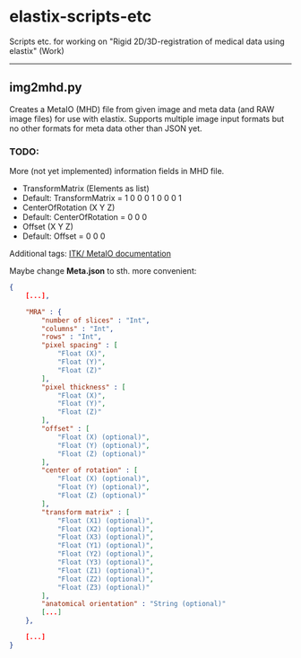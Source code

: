 # elastix-scripts-etc
Scripts etc. for working on "Rigid 2D/3D-registration of medical data using elastix" (Work)

---

## img2mhd.py
Creates a MetaIO (MHD) file from given image and meta data (and RAW image files) for use with elastix.
Supports multiple image input formats but no other formats for meta data other than JSON yet.


### TODO:
More (not yet implemented) information fields in MHD file.
- TransformMatrix (Elements as list)
- Default: TransformMatrix = 1 0 0 0 1 0 0 0 1
- CenterOfRotation (X Y Z)
- Default: CenterOfRotation = 0 0 0
- Offset (X Y Z)
- Default: Offset = 0 0 0

Additional tags: [ITK/ MetaIO documentation](https://itk.org/Wiki/ITK/MetaIO/Documentation#Reference:_Tags_of_MetaImage)

Maybe change **Meta.json** to sth. more convenient:
```json
{
    [...],

    "MRA" : {
        "number of slices" : "Int",
        "columns" : "Int",
        "rows" : "Int",
        "pixel spacing" : [
            "Float (X)",
            "Float (Y)",
            "Float (Z)"
        ],
        "pixel thickness" : [
            "Float (X)",
            "Float (Y)",
            "Float (Z)"
        ],
        "offset" : [
            "Float (X) (optional)",
            "Float (Y) (optional)",
            "Float (Z) (optional)"
        ],
        "center of rotation" : [
            "Float (X) (optional)",
            "Float (Y) (optional)",
            "Float (Z) (optional)"
        ],
        "transform matrix" : [
            "Float (X1) (optional)",
            "Float (X2) (optional)",
            "Float (X3) (optional)",
            "Float (Y1) (optional)",
            "Float (Y2) (optional)",
            "Float (Y3) (optional)",
            "Float (Z1) (optional)",
            "Float (Z2) (optional)",
            "Float (Z3) (optional)"
        ],
        "anatomical orientation" : "String (optional)"
        [...]
    },

    [...]
}
```
